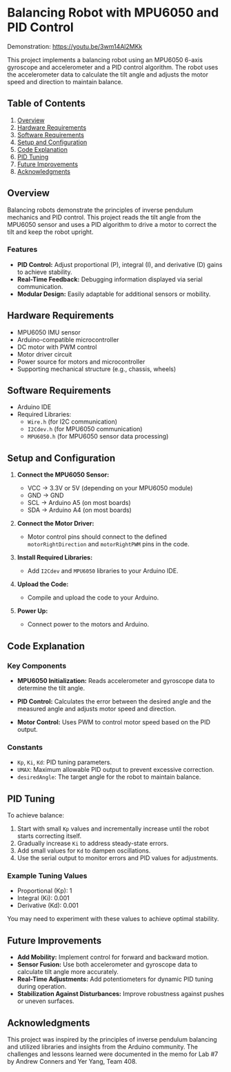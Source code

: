 # Balancing Robot with MPU6050 and PID Control
Demonstration: 
https://youtu.be/3wm14Al2MKk

This project implements a balancing robot using an MPU6050 6-axis gyroscope and accelerometer and a PID control algorithm. The robot uses the accelerometer data to calculate the tilt angle and adjusts the motor speed and direction to maintain balance.

## Table of Contents
1. [Overview](#overview)
2. [Hardware Requirements](#hardware-requirements)
3. [Software Requirements](#software-requirements)
4. [Setup and Configuration](#setup-and-configuration)
5. [Code Explanation](#code-explanation)
6. [PID Tuning](#pid-tuning)
7. [Future Improvements](#future-improvements)
8. [Acknowledgments](#acknowledgments)

## Overview

Balancing robots demonstrate the principles of inverse pendulum mechanics and PID control. This project reads the tilt angle from the MPU6050 sensor and uses a PID algorithm to drive a motor to correct the tilt and keep the robot upright.

### Features
- **PID Control:** Adjust proportional (P), integral (I), and derivative (D) gains to achieve stability.
- **Real-Time Feedback:** Debugging information displayed via serial communication.
- **Modular Design:** Easily adaptable for additional sensors or mobility.

## Hardware Requirements
- MPU6050 IMU sensor
- Arduino-compatible microcontroller
- DC motor with PWM control
- Motor driver circuit
- Power source for motors and microcontroller
- Supporting mechanical structure (e.g., chassis, wheels)

## Software Requirements
- Arduino IDE
- Required Libraries:
  - `Wire.h` (for I2C communication)
  - `I2Cdev.h` (for MPU6050 communication)
  - `MPU6050.h` (for MPU6050 sensor data processing)

## Setup and Configuration

1. **Connect the MPU6050 Sensor:**
   - VCC -> 3.3V or 5V (depending on your MPU6050 module)
   - GND -> GND
   - SCL -> Arduino A5 (on most boards)
   - SDA -> Arduino A4 (on most boards)

2. **Connect the Motor Driver:**
   - Motor control pins should connect to the defined `motorRightDirection` and `motorRightPWM` pins in the code.

3. **Install Required Libraries:**
   - Add `I2Cdev` and `MPU6050` libraries to your Arduino IDE.

4. **Upload the Code:**
   - Compile and upload the code to your Arduino.

5. **Power Up:**
   - Connect power to the motors and Arduino.

## Code Explanation

### Key Components
- **MPU6050 Initialization:**
  Reads accelerometer and gyroscope data to determine the tilt angle.

- **PID Control:**
  Calculates the error between the desired angle and the measured angle and adjusts motor speed and direction.

- **Motor Control:**
  Uses PWM to control motor speed based on the PID output.

### Constants
- `Kp`, `Ki`, `Kd`: PID tuning parameters.
- `UMAX`: Maximum allowable PID output to prevent excessive correction.
- `desiredAngle`: The target angle for the robot to maintain balance.

## PID Tuning

To achieve balance:
1. Start with small `Kp` values and incrementally increase until the robot starts correcting itself.
2. Gradually increase `Ki` to address steady-state errors.
3. Add small values for `Kd` to dampen oscillations.
4. Use the serial output to monitor errors and PID values for adjustments.

### Example Tuning Values
- Proportional (Kp): 1
- Integral (Ki): 0.001
- Derivative (Kd): 0.001

You may need to experiment with these values to achieve optimal stability.

## Future Improvements

- **Add Mobility:** Implement control for forward and backward motion.
- **Sensor Fusion:** Use both accelerometer and gyroscope data to calculate tilt angle more accurately.
- **Real-Time Adjustments:** Add potentiometers for dynamic PID tuning during operation.
- **Stabilization Against Disturbances:** Improve robustness against pushes or uneven surfaces.

## Acknowledgments

This project was inspired by the principles of inverse pendulum balancing and utilized libraries and insights from the Arduino community. The challenges and lessons learned were documented in the memo for Lab #7 by Andrew Conners and Yer Yang, Team 408.

